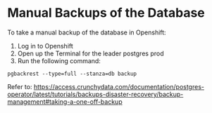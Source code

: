 # Manual Backups of the Database

To take a manual backup of the database in Openshift:

1. Log in to Openshift
2. Open up the Terminal for the leader postgres prod
3. Run the following command:

`pgbackrest --type=full --stanza=db backup`

Refer to: https://access.crunchydata.com/documentation/postgres-operator/latest/tutorials/backups-disaster-recovery/backup-management#taking-a-one-off-backup
